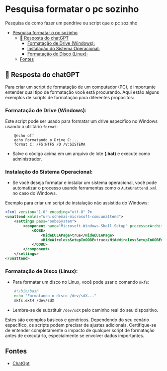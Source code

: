 # Pesquisa formatar o pc sozinho
Pesquisa de como fazer um pendrive ou script que o pc sozinho

<!-- TOC -->
* [Pesquisa formatar o pc sozinho](#pesquisa-formatar-o-pc-sozinho)
  * [🤖 Resposta do chatGPT](#-resposta-do-chatgpt)
    * [Formatação de Drive (Windows):](#formatação-de-drive-windows)
    * [Instalação do Sistema Operacional:](#instalação-do-sistema-operacional)
    * [Formatação de Disco (Linux):](#formatação-de-disco-linux)
  * [Fontes](#fontes)
<!-- TOC -->

## 🤖 Resposta do chatGPT
Para criar um script de formatação de um computador (PC), é importante entender qual tipo de formatação você está procurando. Aqui estão alguns exemplos de scripts de formatação para diferentes propósitos:

### Formatação de Drive (Windows):

Este script pode ser usado para formatar um drive específico no Windows usando o utilitário `format`:

```batsh
    @echo off
    echo Formatando o Drive C:...
    format C: /FS:NTFS /Q /V:SISTEMA
```
* Salve o código acima em um arquivo de lote **(.bat)** e execute como administrador.

### Instalação do Sistema Operacional:

* Se você deseja formatar e instalar um sistema operacional, você pode automatizar o processo usando ferramentas como o `AutoUnattend.xml` no caso do Windows.

Exemplo para criar um script de instalação não assistida do Windows:

```xml
<?xml version="1.0" encoding="utf-8" ?>
<unattend xmlns="urn:schemas-microsoft-com:unattend">
    <settings pass="oobeSystem">
        <component name="Microsoft-Windows-Shell-Setup" processorArchitecture="amd64" publicKeyToken="31bf3856ad364e35" language="neutral" versionScope="nonSxS" xmlns:wcm="http://schemas.microsoft.com/WMIConfig/2002/State" xmlns:xsi="http://www.w3.org/2001/XMLSchema-instance">
            <OOBE>
                <HideEULAPage>true</HideEULAPage>
                <HideWirelessSetupInOOBE>true</HideWirelessSetupInOOBE>
            </OOBE>
        </component>
    </settings>
</unattend>
```
### Formatação de Disco (Linux):
* Para formatar um disco no Linux, você pode usar o comando `mkfs`:

```bash
    #!/bin/bash
    echo "Formatando o disco /dev/sdX..."
    mkfs.ext4 /dev/sdX
```
* Lembre-se de substituir `/dev/sdX` pelo caminho real do seu dispositivo.

Estes são exemplos básicos e genéricos. Dependendo do seu cenário específico, os scripts podem precisar de ajustes adicionais. Certifique-se de entender completamente o impacto de qualquer script de formatação antes de executá-lo, especialmente se envolver dados importantes.

## Fontes
* [ChatGpt](https://chat.openai.com/)
